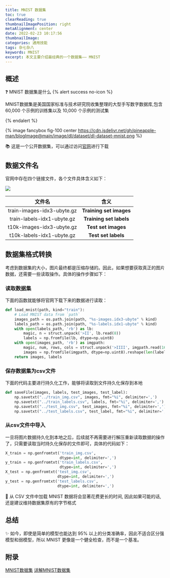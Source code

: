 ```yaml
---
title: MNIST 数据集
toc: true
clearReading: true
thumbnailImagePosition: right
metaAlignment: center
date: 2022-02-23 10:17:56
thumbnailImage:
categories: 通用技能
tags: 杂七杂八
keywords: MNIST
excerpt: 本文主要介绍最经典的一个数据集—— MNIST
---
```

<!-- toc -->

## 概述

:question: MNIST 数据集是什么
{% alert success no-icon %}

MNIST数据集是美国国家标准与技术研究院收集整理的大型手写数字数据库,包含 60,000 个示例的训练集以及 10,000 个示例的测试集

{% endalert %}

{% image fancybox fig-100  center https://cdn.jsdelivr.net/gh/pineapple-man/blogImage@main/image/dl/dataset/dl-dataset-mnist.png %}

:books: 这是一个公开数据集，可以通过访问[官网](http://yann.lecun.com/exdb/mnist/)进行下载

## 数据文件名

官网中存在四个链接文件，各个文件具体含义如下：

![](https://cdn.jsdelivr.net/gh/pineapple-man/blogImage@main/image/dl/dataset/dl-dataset-mnist-datafile.png)

|           文件名           |          含义           |
| :------------------------: | :---------------------: |
| train-images-idx3-ubyte.gz | **Training set images** |
| train-labels-idx1-ubyte.gz | **Training set labels** |
| t10k-images-idx3-ubyte.gz  |   **Test set images**   |
| t10k-labels-idx1-ubyte.gz  |   **Test set labels**   |

## 数据集格式转换

考虑到数据集的大小，图片最终都是压缩存储的。因此，如果想要获取真正的图片数据，还需要一些读取操作。具体的操作步骤如下：
### 读取数据集

下面的函数就能够将官网下载下来的数据进行读取：

```python
def load_mnist(path, kind="train"):
    # Load MNIST data from `path`
    images_path = os.path.join(path, "%s-images.idx3-ubyte" % kind)
    labels_path = os.path.join(path, "%s-labels.idx1-ubyte" % kind)
    with open(labels_path, 'rb') as lb:
        magic, n = struct.unpack('>II', lb.read(8))
        labels = np.fromfile(lb, dtype=np.uint8)
    with open(images_path, 'rb') as imgpath:
        magic, num, rows, cols = struct.unpack('>IIII', imgpath.read(16))
        images = np.fromfile(imgpath, dtype=np.uint8).reshape(len(labels), 784)
    return images, labels
```

### 保存数据集为csv文件

下面的代码主要进行持久化工作，能够将读取到文件持久化保存到本地

```python
def saveFile(images, labels, test_images, test_label):
    np.savetxt("../train_img.csv", images, fmt="%i", delimiter=',')
    np.savetxt("../train_labels.csv", labels, fmt="%i", delimiter=',')
    np.savetxt("../test_img.csv", test_images, fmt="%i", delimiter=',')
    np.savetxt("../test_labels.csv", test_label, fmt="%i", delimiter=',')
```

### 从csv文件中导入

一旦将图片数据持久化到本地之后，后续就不再需要进行解压重新读取数据的操作了，只需要读取当时持久化保存的文件即可，具体的代码如下：

```python
X_train = np.genfromtxt('train_img.csv',
                        dtype=int, delimiter=',')
y_train = np.genfromtxt('train_labels.csv',
                        dtype=int, delimiter=',')
X_test = np.genfromtxt('test_img.csv',
                       dtype=int, delimiter=',')
y_test = np.genfromtxt('test_labels.csv',
                       dtype=int, delimiter=',')
```

:older_man: 从 CSV 文件中加载 MNIST 数据将会显著花费更长的时间, 因此如果可能的话, 还是建议维持数据集原有的字节格式

## 总结

:sparkles: 如今，即使是简单的模型也能达到 95% 以上的分类准确率，因此不适合区分强模型和弱模型，所以 MNIST 更像是⼀个健全检查，而不是⼀个基准。  

## 附录

[MNIST数据集](https://zhuanlan.zhihu.com/p/36592188)
[详解MNIST数据集](https://blog.csdn.net/simple_the_best/article/details/75267863)

